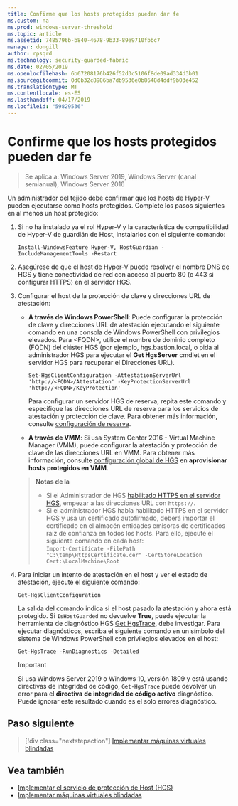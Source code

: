 ```yaml
---
title: Confirme que los hosts protegidos pueden dar fe
ms.custom: na
ms.prod: windows-server-threshold
ms.topic: article
ms.assetid: 7485796b-b840-4678-9b33-89e9710fbbc7
manager: dongill
author: rpsqrd
ms.technology: security-guarded-fabric
ms.date: 02/05/2019
ms.openlocfilehash: 6b67208176b426f52d3c5106f8de09ad334d3b01
ms.sourcegitcommit: 0d0b32c8986ba7db9536e0b8648d4ddf9b03e452
ms.translationtype: MT
ms.contentlocale: es-ES
ms.lasthandoff: 04/17/2019
ms.locfileid: "59829536"
---
```

# <a name="confirm-guarded-hosts-can-attest"></a>Confirme que los hosts protegidos pueden dar fe 

>Se aplica a: Windows Server 2019, Windows Server (canal semianual), Windows Server 2016


Un administrador del tejido debe confirmar que los hosts de Hyper-V pueden ejecutarse como hosts protegidos. Complete los pasos siguientes en al menos un host protegido:

1.  Si no ha instalado ya el rol Hyper-V y la característica de compatibilidad de Hyper-V de guardián de Host, instalarlos con el siguiente comando:

        Install-WindowsFeature Hyper-V, HostGuardian -IncludeManagementTools -Restart

2.  Asegúrese de que el host de Hyper-V puede resolver el nombre DNS de HGS y tiene conectividad de red con acceso al puerto 80 (o 443 si configurar HTTPS) en el servidor HGS.

2.  Configurar el host de la protección de clave y direcciones URL de atestación:

    - **A través de Windows PowerShell**: Puede configurar la protección de clave y direcciones URL de atestación ejecutando el siguiente comando en una consola de Windows PowerShell con privilegios elevados. Para &lt;FQDN&gt;, utilice el nombre de dominio completo (FQDN) del clúster HGS (por ejemplo, hgs.bastion.local, o pida al administrador HGS para ejecutar el **Get HgsServer** cmdlet en el servidor HGS para recuperar el Direcciones URL).

        `Set-HgsClientConfiguration -AttestationServerUrl 'http://<FQDN>/Attestation' -KeyProtectionServerUrl 'http://<FQDN>/KeyProtection'`

        Para configurar un servidor HGS de reserva, repita este comando y especifique las direcciones URL de reserva para los servicios de atestación y protección de clave. Para obtener más información, consulte [configuración de reserva](guarded-fabric-manage-branch-office.md#fallback-configuration). 

    - **A través de VMM**: Si usa System Center 2016 - Virtual Machine Manager (VMM), puede configurar la atestación y protección de clave de las direcciones URL en VMM. Para obtener más información, consulte [configuración global de HGS](https://technet.microsoft.com/system-center-docs/vmm/scenario/guarded-hosts#configure-global-hgs-settings) en **aprovisionar hosts protegidos en VMM**.
    
    >**Notas de la**
    > - Si el Administrador de HGS [habilitado HTTPS en el servidor HGS](guarded-fabric-configure-hgs-https.md), empezar a las direcciones URL con `https://`.
    > - Si el administrador HGS había habilitado HTTPS en el servidor HGS y usa un certificado autofirmado, deberá importar el certificado en el almacén entidades emisoras de certificados raíz de confianza en todos los hosts. Para ello, ejecute el siguiente comando en cada host:<br>
        `Import-Certificate -FilePath "C:\temp\HttpsCertificate.cer" -CertStoreLocation Cert:\LocalMachine\Root`
    
3.  Para iniciar un intento de atestación en el host y ver el estado de atestación, ejecute el siguiente comando:

        Get-HgsClientConfiguration

    La salida del comando indica si el host pasado la atestación y ahora está protegido. Si `IsHostGuarded` no devuelve **True**, puede ejecutar la herramienta de diagnóstico HGS [Get HgsTrace](https://technet.microsoft.com/library/mt718831.aspx), debe investigar. Para ejecutar diagnósticos, escriba el siguiente comando en un símbolo del sistema de Windows PowerShell con privilegios elevados en el host:

        Get-HgsTrace -RunDiagnostics -Detailed

    > [!IMPORTANT]
    > Si usa Windows Server 2019 o Windows 10, versión 1809 y está usando directivas de integridad de código, `Get-HgsTrace` puede devolver un error para el **directiva de integridad de código activo** diagnóstico.
    > Puede ignorar este resultado cuando es el solo errores diagnóstico.

## <a name="next-step"></a>Paso siguiente

>[!div class="nextstepaction"]
[Implementar máquinas virtuales blindadas](guarded-fabric-configuration-scenarios-for-shielded-vms-overview.md)

## <a name="see-also"></a>Vea también

- [Implementar el servicio de protección de Host (HGS)](guarded-fabric-deploying-hgs-overview.md)
- [Implementar máquinas virtuales blindadas](guarded-fabric-configuration-scenarios-for-shielded-vms-overview.md)

